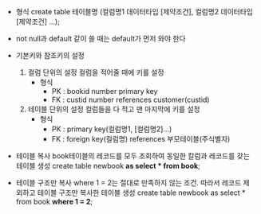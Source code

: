 
 - 형식
	create table 테이블명
	(컬럼명1 데이터타입 \[제약조건\], 
	컬럼명2 데이터타입 \[제약조건\] ...);

- not null과 default 같이 쓸 때는 default가 먼저 와야 한다

- 기본키와 참조키의 설정
	1. 컬럼 단위의 설정 
		컬럼을 적어줄 때에 키를 설정
		- 형식
			- PK : bookid number primary key
			- FK : custid number references customer(custid)
	2. 테이블 단위의 설정
		컬럼들을 다 적고 맨 마지막에 키를 설정
		- 형식
			- PK : primary key(컬럼명1, \[컬럼명2\]...)
			- FK : foreign key(컬럼명) references 부모테이블(주식별자)

- 테이블 복사
	book테이블의 레코드를 모두 조회하여 동일한 칼럼과 레코드를 갖는 테이블 생성
	create table newbook **as select * from book**;

- 테이블 구조만 복사
	where 1 = 2는 절대로 만족하지 않는 조건. 
	따라서 레코드 제외하고 테이블 구조만 복사한 테이블 생성 
	create table newbook as select * from book **where 1 = 2**;